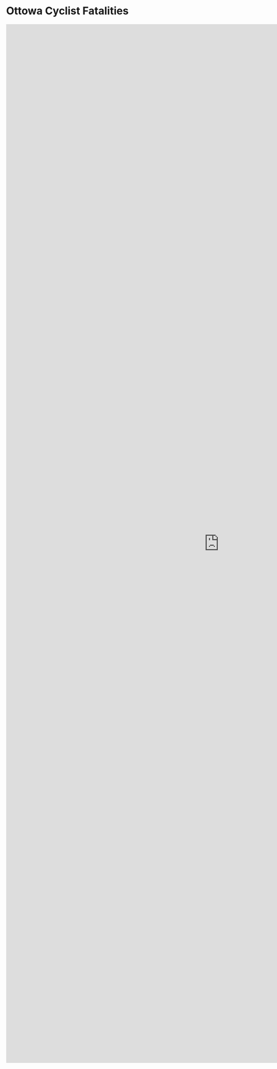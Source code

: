 # Ottowa Cyclist Fatalities
<iframe src="https://insights.arcgis.com/#/embed/8eeef8f8da8f4a55af85006a80fdfec5" width="1150" height="2800" frameborder="0"></iframe>
